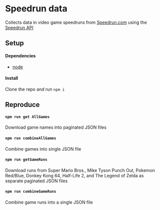 # Speedrun data

Collects data in video game speedruns from [Speedrun.com](https://www.speedrun.com/) using the [Speedrun API](https://github.com/speedruncomorg/api/tree/master/version1)

## Setup

#### Dependencies

- [node](https://nodejs.org/en/)

#### Install

Clone the repo and run `npm i`

## Reproduce

#### `npm run get AllGames`

Download game names into paginated JSON files

#### `npm run combineAllGames`

Combine games into single JSON file

#### `npm run getGameRuns`

Download runs from Super Mario Bros., Mike Tyson Punch Out, Pokemon Red/Blue, Donkey Kong 64, Half-Life 2, and The Legend of Zelda as separate paginated JSON files

#### `npm run combineGameRuns`

Combine game runs into a single JSON file
